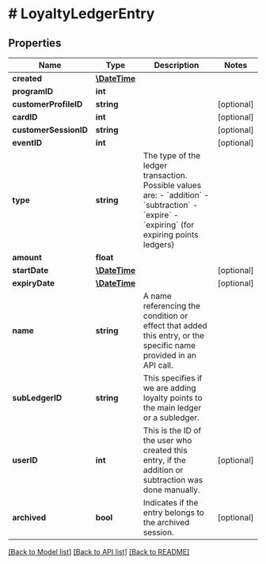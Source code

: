 # # LoyaltyLedgerEntry

## Properties

Name | Type | Description | Notes
------------ | ------------- | ------------- | -------------
**created** | [**\DateTime**](\DateTime.md) |  | 
**programID** | **int** |  | 
**customerProfileID** | **string** |  | [optional] 
**cardID** | **int** |  | [optional] 
**customerSessionID** | **string** |  | [optional] 
**eventID** | **int** |  | [optional] 
**type** | **string** | The type of the ledger transaction. Possible values are: - &#x60;addition&#x60; - &#x60;subtraction&#x60; - &#x60;expire&#x60; - &#x60;expiring&#x60; (for expiring points ledgers) | 
**amount** | **float** |  | 
**startDate** | [**\DateTime**](\DateTime.md) |  | [optional] 
**expiryDate** | [**\DateTime**](\DateTime.md) |  | [optional] 
**name** | **string** | A name referencing the condition or effect that added this entry, or the specific name provided in an API call. | 
**subLedgerID** | **string** | This specifies if we are adding loyalty points to the main ledger or a subledger. | 
**userID** | **int** | This is the ID of the user who created this entry, if the addition or subtraction was done manually. | [optional] 
**archived** | **bool** | Indicates if the entry belongs to the archived session. | [optional] 

[[Back to Model list]](../../README.md#documentation-for-models) [[Back to API list]](../../README.md#documentation-for-api-endpoints) [[Back to README]](../../README.md)


